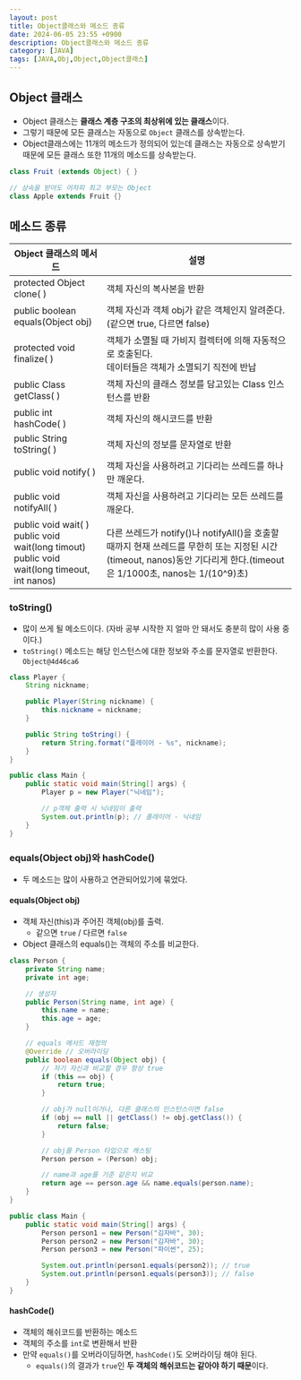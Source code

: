 ```yaml
---
layout: post
title: Object클래스와 메소드 종류
date: 2024-06-05 23:55 +0900
description: Object클래스와 메소드 종류
category: [JAVA]
tags: [JAVA,Obj,Object,Object클래스]
---
```

## Object 클래스
- Object 클래스는 **클래스 계층 구조의 최상위에 있는 클래스**이다.
- 그렇기 때문에 모든 클래스는 자동으로 `Object` 클래스를 상속받는다.
- Object클래스에는 11개의 메소드가 정의되어 있는데 클래스는 자동으로 상속받기 때문에 모든 클래스 또한 11개의 메소드를 상속받는다.

```java
class Fruit (extends Object) { }

// 상속을 받아도 어차피 최고 부모는 Object
class Apple extends Fruit {}
```

## 메소드 종류

| Object 클래스의 메서드| 설명|
|--|--|
| protected Object clone( )| 객체 자신의 복사본을 반환|
| public boolean equals(Object obj)| 객체 자신과 객체 obj가 같은 객체인지 알려준다.<br/>(같으면 true, 다르면 false)|
| protected void finalize( )| 객체가 소멸될 때 가비지 컬렉터에 의해 자동적으로 호출된다.<br/>데이터들은 객체가 소멸되기 직전에 반납|
| public Class getClass( )| 객체 자신의 클래스 정보를 담고있는 Class 인스턴스를 반환|
| public int hashCode( )| 객체 자신의 해시코드를 반환|
| public&nbsp;String toString( )| 객체 자신의 정보를 문자열로 반환|
| public void notify( )|객체 자신을 사용하려고 기다리는 쓰레드를 하나만 깨운다.|
| public void notifyAll( )|객체 자신을 사용하려고 기다리는 모든 쓰레드를 깨운다.|
| public void wait( )<br/>public void wait(long timout)<br/>public void wait(long timeout, int nanos) | 다른 쓰레드가 notify()나 notifyAll()을 호출할 때까지 현재 쓰레드를 무한히 또는 지정된 시간(timeout, nanos)동안 기다리게 한다.(timeout은 1/1000초, nanos는 1/(10^9)초) |

### toString()
- 많이 쓰게 될 메소드이다. (자바 공부 시작한 지 얼마 안 돼서도 충분히 많이 사용 중이다.)
- `toString()` 메소드는 해당 인스턴스에 대한 정보와 주소를 문자열로 반환한다. `Object@4d46ca6`

```java
class Player {
    String nickname;

    public Player(String nickname) {
        this.nickname = nickname;
    }

    public String toString() {
        return String.format("플레이어 - %s", nickname);
    }
}

public class Main {
    public static void main(String[] args) {
        Player p = new Player("닉네임");

        // p객체 출력 시 닉네임이 출력  
        System.out.println(p); // 플레이어 - 닉네임  
    }
}
```
### equals(Object obj)와 hashCode()
-  두 메소드는 많이 사용하고 연관되어있기에 묶었다.

#### equals(Object obj)
- 객체 자신(this)과 주어진 객체(obj)를 출력.
	- 같으면 `true` / 다르면 `false`
- Object 클래스의 equals()는 객체의 주소를 비교한다.

```java
class Person {
    private String name;
    private int age;

    // 생성자
    public Person(String name, int age) {
        this.name = name;
        this.age = age;
    }

    // equals 메서드 재정의
    @Override // 오버라이딩
    public boolean equals(Object obj) {
        // 자기 자신과 비교할 경우 항상 true
        if (this == obj) {
            return true;
        }

        // obj가 null이거나, 다른 클래스의 인스턴스이면 false
        if (obj == null || getClass() != obj.getClass()) {
            return false;
        }

        // obj를 Person 타입으로 캐스팅
        Person person = (Person) obj;

        // name과 age를 기준 같은지 비교
        return age == person.age && name.equals(person.name);
    }
}

public class Main {
    public static void main(String[] args) {
        Person person1 = new Person("김자바", 30);
        Person person2 = new Person("김자바", 30);
        Person person3 = new Person("파이썬", 25);

        System.out.println(person1.equals(person2)); // true
        System.out.println(person1.equals(person3)); // false
    }
}
```

#### hashCode()
- 객체의 해쉬코드를 반환하는 메소드
- 객체의 주소를 `int`로 변환해서 반환
- 만약 `equals()`를 오버라이딩하면, `hashCode()`도 오버라이딩 해야 된다.
  - `equals()`의 결과가 `true`인 **두 객체의 해쉬코드는 같아야 하기 때문**이다.